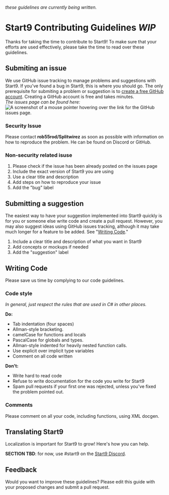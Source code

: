*these guidelines are currently being written.*
# Start9 Contributing Guidelines *WIP*
Thanks for taking the time to contribute to Start9! To make sure that your efforts are used effectively, please take the time to read over these guidelines.

## Submiting an issue 
We use GitHub issue tracking to manage problems and suggestions with Start9. If you've found a bug in Start9, this is where you should go. The only prerequisite for submiting a problem or suggestion is to [create a free GitHub account](https://github.com/join). Creating a GitHub account is free and takes minutes.   
*The issues page can be found here:* ![A screenshot of a mouse pointer hovering over the link for the GitHub issues page.](https://i.imgur.com/xfGsft6.png)

### Security Issue 
Please contact **rob55rod/Splitwirez** as soon as possible with information on how to reproduce the problem. He can be found on Discord or GitHub.

### Non-security related isuse 
1. Please check if the issue has been already posted on the issues page 
3. Include the exact version of Start9 you are using 
4. Use a clear title and description 
5. Add steps on how to reproduce your issue 
6. Add the "bug" label 

## Submitting a suggestion 
The easiest way to have your suggestion implemented into Start9 quickly is for you or someone else write code and create a pull request. However, you may also suggest ideas using GitHub issues tracking, although it may take much longer for a feature to be added. See "[Writing Code](#writing-code)."
1. Include a clear title and description of what you want in Start9
2. Add concepts or mockups if needed
3. Add the "suggestion" label

## Writing Code 
Please save us time by complying to our code guidelines.

### Code style 
*In general, just respect the rules that are used in C# in other places.* 

**Do:** 
- Tab indentation (four spaces) 
- Allman-style bracketing. 
- camelCase for functions and locals 
- PascalCase for globals and types. 
- Allman-style indented for heavily nested function calls. 
- Use explicit over implicit type variables 
- Comment on all code written 

**Don't:** 
- Write hard to read code 
- Refuse to write documentation for the code you write for Start9 
- Spam pull requests if your first one was rejected, unless you've fixed the problem pointed out. 

### Comments 
Please comment on all your code, including functions, using XML docgen.

## Translating Start9 
Localization is important for Start9 to grow! Here's how you can help. 

**SECTION TBD**: for now, use #start9 on the [Start9 Discord](https://discord.gg/6cpvxBS).

## Feedback 
Would you want to improve these guidelines? Please edit this guide with your proposed changes and submit a pull request.
